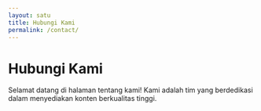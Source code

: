 ```yaml
---
layout: satu
title: Hubungi Kami
permalink: /contact/
---
```


# Hubungi Kami
Selamat datang di halaman tentang kami! Kami adalah tim yang berdedikasi dalam menyediakan konten berkualitas tinggi.
